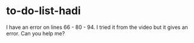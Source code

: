 # to-do-list-hadi
I have an error on lines 66 - 80 - 94. I tried it from the video but it gives an error. Can you help me?
